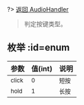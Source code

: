 
?> [返回 AudioHandler](md/scripts/Salt/AudioHandler.md?id=connected)

> 判定按键类型。

## 枚举  :id=enum

参数 | 值(int) | 说明
-------- | ----- | -----
<small>click</small> | <small>0</small>  | <small>短按</small>
<small>hold</small> | <small>1</small>  | <small>长按</small>
